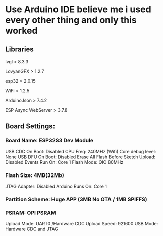 # Use Arduino IDE believe me i used every other thing and only this worked
## Libraries 
lvgl > 8.3.3

LovyanGFX > 1.2.7

esp32 > 2.0.15

WiFi > 1.2.5

ArduinoJson > 7.4.2

ESP Async WebServer > 3.7.8

## Board Settings:

### Board Name: ESP32S3 Dev Module
USB CDC On Boot: Disabled
CPU Freq: 240MHz (Wifi)
Core debug level: None
USB DFU On Boot: Disabled
Erase All Flash Before Sketch Upload: Disabled
Events Run On: Core 1
Flash Mode: QIO 80MHz
### Flash Size: 4MB(32Mb)
JTAG Adapter: Disabled
Arduino Runs On: Core 1
### Partition Scheme: Huge APP (3MB No OTA / 1MB SPIFFS)
### PSRAM: OPI PSRAM
Upload Mode: UART0 /Hardware CDC
Upload Speed: 921600
USB Mode: Hardware CDC and JTAG